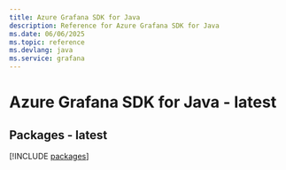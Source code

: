 ```yaml
---
title: Azure Grafana SDK for Java
description: Reference for Azure Grafana SDK for Java
ms.date: 06/06/2025
ms.topic: reference
ms.devlang: java
ms.service: grafana
---
```

# Azure Grafana SDK for Java - latest
## Packages - latest
[!INCLUDE [packages](grafana-index.md)]